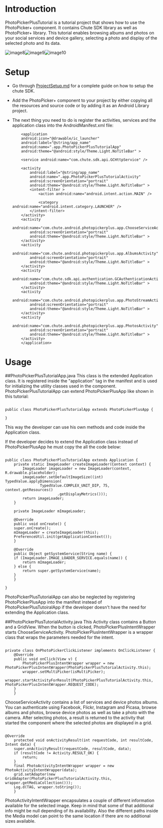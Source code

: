 Introduction
====

PhotoPickerPlusTutorial is a tutorial project that shows how to use the PhotoPicker+ component. It contains Chute SDK library as well as PhotoPicker+ library. This tutorial enables browsing albums and photos on your social services and device gallery, selecting a photo and display of the selected photo and its data.

![image8](https://github.com/chute/photo-picker-plus/raw/master/Android/PhotoPickerPlusTutorial/screenshots/8.png)![image9](https://github.com/chute/photo-picker-plus/raw/master/Android/PhotoPickerPlusTutorial/screenshots/9.png)![image10](https://github.com/chute/photo-picker-plus/raw/master/Android/PhotoPickerPlusTutorial/screenshots/10.png)

Setup
====

* Go through [ProjectSetup.md](https://github.com/chute/photo-picker-plus/blob/master/Android/PhotoPickerPlusTutorial/ProjectSetup.md) for a complete guide on how to setup the chute SDK.
  
* Add the PhotoPicker+ component to your project by either copying all the resources and source code or by adding it as an Android Library project.

* The next thing you need to do is register the activities, services and the application class into the AndroidManifest.xml file:

    ```
        <application
        android:icon="@drawable/ic_launcher"
        android:label="@string/app_name"
        android:name=".app.PhotoPickerPlusTutorialApp"
        android:theme="@android:style/Theme.Light.NoTitleBar" >
		
        <service android:name="com.chute.sdk.api.GCHttpService" />

        <activity
            android:label="@string/app_name"
            android:name=".app.PhotoPickerPlusTutorialActivity"
            android:screenOrientation="portrait"
            android:theme="@android:style/Theme.Light.NoTitleBar" >
            <intent-filter >
                <action android:name="android.intent.action.MAIN" />

                <category android:name="android.intent.category.LAUNCHER" />
            </intent-filter>
        </activity>
        <activity
            android:name="com.chute.android.photopickerplus.app.ChooseServiceActivity"
            android:screenOrientation="portrait"
            android:theme="@android:style/Theme.Light.NoTitleBar" >
        </activity>
        <activity
            android:name="com.chute.android.photopickerplus.app.AlbumsActivity"
            android:screenOrientation="portrait"
            android:theme="@android:style/Theme.Light.NoTitleBar" >
        </activity>
        <activity
            android:name="com.chute.sdk.api.authentication.GCAuthenticationActivity"
            android:theme="@android:style/Theme.Light.NoTitleBar" >
        </activity>
        <activity
            android:name="com.chute.android.photopickerplus.app.PhotoStreamActivity"
            android:screenOrientation="portrait"
            android:theme="@android:style/Theme.Light.NoTitleBar" >
        </activity>
        <activity
            android:name="com.chute.android.photopickerplus.app.PhotosActivity"
            android:screenOrientation="portrait"
            android:theme="@android:style/Theme.Light.NoTitleBar" >
        </activity>
        </application>
    ```


Usage
====

##PhotoPickerPlusTutorialApp.java 
This class is the extended Application class. It is registered inside the "application" tag in the manifest and is used for initializing the utility classes used in the component.
PhotoPickerPlusTutorialApp can extend PhotoPickerPlusApp like shown in this tutorial:

<pre><code>
public class PhotoPickerPlusTutorialApp extends PhotoPickerPlusApp {

}
</code></pre>

This way the developer can use his own methods and code inside the Application class. 

If the developer decides to extend the Application class instead of PhotoPickerPlusApp he must copy the all the code below:

<pre><code>
public class PhotoPickerPlusTutorialApp extends Application {
    private static ImageLoader createImageLoader(Context context) {
		ImageLoader imageLoader = new ImageLoader(context, R.drawable.placeholder);
		imageLoader.setDefaultImageSize((int) TypedValue.applyDimension(
				TypedValue.COMPLEX_UNIT_DIP, 75, context.getResources()
						.getDisplayMetrics()));
		return imageLoader;
    }

    private ImageLoader mImageLoader;

    @Override
    public void onCreate() {
	super.onCreate();
	mImageLoader = createImageLoader(this);
	PreferenceUtil.init(getApplicationContext());
    }

    @Override
    public Object getSystemService(String name) {
	if (ImageLoader.IMAGE_LOADER_SERVICE.equals(name)) {
	    return mImageLoader;
	} else {
	    return super.getSystemService(name);
	}
    }

}
</code></pre>

PhotoPickerPlusTutorialApp can also be neglected by registering PhotoPickerPlusApp into the manifest instead of PhotoPickerPlusTutoiralApp if the developer doesn't have the need for extending the Application class.

##PhotoPickerPlusTutorialActivity.java 
This Activity class contains a Button and a GridView. When the button is clicked, PhotoPickerPlusIntentWrapper starts ChooseServiceActivity. PhotoPickerPlusIntentWrapper is a wrapper class that wraps the parameters needed for the intent.

<pre><code>
private class OnPhotoPickerClickListener implements OnClickListener {
	@Override
	public void onClick(View v) {
	    PhotoPickerPlusIntentWrapper wrapper = new PhotoPickerPlusIntentWrapper(PhotoPickerPlusTutorialActivity.this);
		wrapper.setMultiPicker(isMultiPicker);
	    wrapper.startActivityForResult(PhotoPickerPlusTutorialActivity.this, PhotoPickerPlusIntentWrapper.REQUEST_CODE);
	}
    }
</code></pre>

ChooseServiceActivity contains a list of services and device photos albums. You can authenticate using Facebook, Flickr, Instagram and Picasa, browse albums and photos, browse device photos as well as take a photo with the camera. 
After selecting photos, a result is returned to the activity that started the component where the selected photos are displayed in a grid.

<pre><code>
@Override
    protected void onActivityResult(int requestCode, int resultCode, Intent data) {
	super.onActivityResult(requestCode, resultCode, data);
	if (resultCode != Activity.RESULT_OK) {
	    return;
	}
	final PhotoActivityIntentWrapper wrapper = new PhotoActivityIntentWrapper(data);
	grid.setAdapter(new GridAdapter(PhotoPickerPlusTutorialActivity.this, wrapper.getMediaCollection()));
	Log.d(TAG, wrapper.toString());
    }
</code></pre>

PhotoActivityIntentWrapper encapsulates a couple of different information available for the selected image. Keep in mind that some of that additional info might be null depending of its availability. Also the different paths inside the Media model can point to the same location if there are no additional sizes available.


    
      

    
      